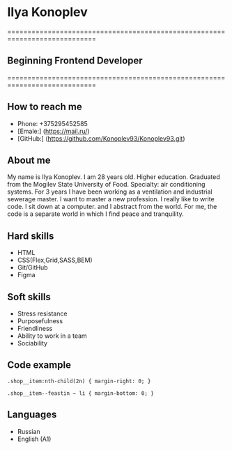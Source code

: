 # Ilya Konoplev
============================================================================
## Beginning Frontend Developer
============================================================================
## How to reach me
+ Phone: +375295452585
+ [Emale:] (https://mail.ru/)
+ [GitHub:] (https://github.com/Konoplev93/Konoplev93.git)
## About me
My name is Ilya Konoplev. I am 28 years old. Higher education. Graduated from the Mogilev State University of Food. Specialty: air conditioning systems. For 3 years I have been working as a ventilation and industrial sewerage master. I want to master a new profession. I really like to write code. I sit down at a computer. and I abstract from the world. For me, the code is a separate world in which I find peace and tranquility.
## Hard skills
+ HTML 
+ CSS(Flex,Grid,SASS,BEM)
+ Git/GitHub
+ Figma
## Soft skills
+ Stress resistance
+ Purposefulness
+ Friendliness
+ Ability to work in a team
+ Sociability
## Code example
`.shop__item:nth-child(2n) {
  margin-right: 0;
}
`

`.shop__item--feastin ~ li {
  margin-bottom: 0;
}
`
## Languages
+ Russian
+ English (A1)
